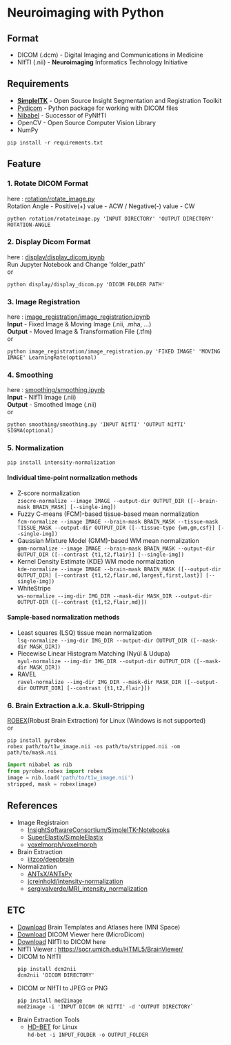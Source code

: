 ﻿# Neuroimaging with Python
 
## Format
- DICOM (.dcm) - Digital Imaging and Communications in Medicine
- NIfTI (.nii) - **Neuroimaging** Informatics Technology Initiative

## Requirements
- [**SimpleITK**](https://github.com/SimpleITK/SimpleITK) - Open Source Insight Segmentation and Registration Toolkit
- [Pydicom](https://github.com/pydicom/pydicom) - Python package for working with DICOM files 
- [Nibabel](https://nipy.org/nibabel/#) - Successor of PyNIfTI
- OpenCV - Open Source Computer Vision Library
- NumPy   

`pip install -r requirements.txt`

## Feature
### 1. Rotate DICOM Format
here : [rotation/rotate_image.py](https://github.com/Dodant/neuroimaging-with-python/blob/main/rotation/rotate_image.py)   
Rotation Angle - Positive(+) value - ACW / Negative(-) value - CW   
```shell
python rotation/rotateimage.py 'INPUT DIRECTORY' 'OUTPUT DIRECTORY' ROTATION-ANGLE
```   
### 2. Display Dicom Format
here : [display/display_dicom.ipynb](https://github.com/Dodant/neuroimaging-with-python/blob/main/display/display_dicom.ipynb)   
Run Jupyter Notebook and Change 'folder_path'   
or
```shell
python display/display_dicom.py 'DICOM FOLDER PATH'
```

### 3. Image Registration
here : [image_registration/image_registration.ipynb](https://github.com/Dodant/neuroimaging-with-python/blob/main/image_registration/image_registration.ipynb)   
**Input** - Fixed Image & Moving Image (.nii, .mha, ...)   
**Output** - Moved Image & Transformation File (.tfm)   
or
```shell
python image_registration/image_registration.py 'FIXED IMAGE' 'MOVING IMAGE' LearningRate(optional)
```
### 4. Smoothing
here : [smoothing/smoothing.ipynb](https://github.com/Dodant/neuroimaging-with-python/blob/main/smoothing/smoothing.ipynb)   
**Input** - NIfTI Image (.nii)   
**Output** - Smoothed Image (.nii)   
or
```shell
python smoothing/smoothing.py 'INPUT NIfTI' 'OUTPUT NIfTI' SIGMA(optional)
```   

### 5. Normalization 
```shell
pip install intensity-normalization
```
#### Individual time-point normalization methods
- Z-score normalization   
   `zsocre-normalize --image IMAGE --output-dir OUTPUT_DIR ([--brain-mask BRAIN_MASK] [--single-img])`
- Fuzzy C-means (FCM)-based tissue-based mean normalization  
  `fcm-normalize --image IMAGE --brain-mask BRAIN_MASK --tissue-mask TISSUE_MASK --output-dir OUTPUT_DIR ([--tissue-type {wm,gm,csf}] [--single-img])`
- Gaussian Mixture Model (GMM)-based WM mean normalization   
  `gmm-normalize --image IMAGE --brain-mask BRAIN_MASK --output-dir OUTPUT_DIR ([--contrast {t1,t2,flair}] [--single-img])`
- Kernel Density Estimate (KDE) WM mode normalization   
  `kde-normalize --image IMAGE --brain-mask BRAIN_MASK ([--output-dir OUTPUT_DIR] [--contrast {t1,t2,flair,md,largest,first,last}] [--single-img])`
- WhiteStripe   
  `ws-normalize --img-dir IMG_DIR --mask-dir MASK_DIR --output-dir OUTPUT-DIR ([--contrast {t1,t2,flair,md}])`
#### Sample-based normalization methods
- Least squares (LSQ) tissue mean normalization   
  `lsq-normalize --img-dir IMG_DIR --output-dir OUTPUT_DIR ([--mask-dir MASK_DIR])`
- Piecewise Linear Histogram Matching (Nyúl & Udupa)   
  `nyul-normalize --img-dir IMG_DIR --output-dir OUTPUT_DIR ([--mask-dir MASK_DIR])`
- RAVEL   
  `ravel-normalize --img-dir IMG_DIR --mask-dir MASK_DIR ([--output-dir OUTPUT_DIR] [--contrast {t1,t2,flair}])`

### 6. Brain Extraction a.k.a. Skull-Stripping
[ROBEX](https://www.nitrc.org/projects/robex)(Robust Brain Extraction) for Linux (Windows is not supported)   
or   
```shell
pip install pyrobex
robex path/to/t1w_image.nii -os path/to/stripped.nii -om path/to/mask.nii
```
```python
import nibabel as nib
from pyrobex.robex import robex
image = nib.load('path/to/t1w_image.nii')
stripped, mask = robex(image)
```


## References
- Image Registraion
  - [InsightSoftwareConsortium/SimpleITK-Notebooks](https://github.com/InsightSoftwareConsortium/SimpleITK-Notebooks)
  - [SuperElastix/SimpleElastix](https://github.com/SuperElastix/SimpleElastix)
  - [voxelmorph/voxelmorph](https://github.com/voxelmorph/voxelmorph)
- Brain Extraction
  - [iitzco/deepbrain](https://github.com/iitzco/deepbrain)
- Normalization
  - [ANTsX/ANTsPy](https://github.com/ANTsX/ANTsPy)
  - [jcreinhold/intensity-normalization](https://github.com/jcreinhold/intensity-normalization)
  - [sergivalverde/MRI_intensity_normalization](https://github.com/sergivalverde/MRI_intensity_normalization)


## ETC
- [Download](http://nist.mni.mcgill.ca/?page_id=714) Brain Templates and Atlases here (MNI Space)
- [Download](https://www.microdicom.com/downloads.html) DICOM Viewer here (MicroDicom)  
- [Download](https://nifti-to-dicom.en.softonic.com/) NIfTI to DICOM here
- NIfTI Viewer : https://socr.umich.edu/HTML5/BrainViewer/
- DICOM to NIfTI
  ```shell
  pip install dcm2nii
  dcm2nii 'DICOM DIRECTORY'
  ```
- DICOM or NIfTI to JPEG or PNG
   ```shell
   pip install med2image
   med2image -i 'INPUT DICOM OR NIfTI' -d 'OUTPUT DIRECTORY`
   ```
- Brain Extraction Tools
  - [HD-BET](https://github.com/MIC-DKFZ/HD-BET) for Linux   
    `hd-bet -i INPUT_FOLDER -o OUTPUT_FOLDER`
